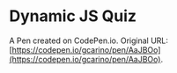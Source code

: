 # Dynamic JS Quiz

A Pen created on CodePen.io. Original URL: [https://codepen.io/gcarino/pen/AaJBOo](https://codepen.io/gcarino/pen/AaJBOo).

